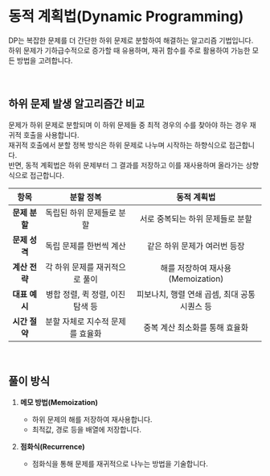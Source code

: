 # 동적 계획법(Dynamic Programming)

DP는 복잡한 문제를 더 간단한 하위 문제로 분할하여 해결하는 알고리즘 기법입니다.
<br>
하위 문제가 기하급수적으로 증가할 때 유용하며, 재귀 함수를 주로 활용하여 가능한 모든 방법을 고려합니다.


<br>

## 하위 문제 발생 알고리즘간 비교

문제가 하위 문제로 분할되며 이 하위 문제들 중 최적 경우의 수를 찾아야 하는 경우 재귀적 호출을 사용합니다.
<br>
재귀적 호출에서 분할 정복 방식은 하위 문제로 나누며 시작하는 하향식으로 접근합니다.
<br>
반면, 동적 계획법은 하위 문제부터 그 결과를 저장하고 이를 재사용하며 올라가는 상향식으로 접근합니다.
<br>

|항목|분할 정복|동적 계획법|
|:---:|:---:|:---:|
|**문제 분할**|독립된 하위 문제들로 분할|서로 중복되는 하위 문제들로 분할|
|**문제 성격**|독립 문제를 한번씩 계산|같은 하위 문제가 여러번 등장|
|**계산 전략**|각 하위 문제를 재귀적으로 풀이|해를 저장하여 재사용(Memoization)|
|**대표 예시**|병합 정렬, 퀵 정렬, 이진 탐색 등|피보나치, 행렬 연쇄 곱셈, 최대 공통 시퀀스 등|
|**시간 절약**|분할 자체로 지수적 문제를 효율화|중복 계산 최소화를 통해 효율화|

<br>


## 풀이 방식

1. **메모 방법(Memoization)**
     - 하위 문제의 해를 저장하여 재사용합니다.
     - 최적값, 경로 등을 배열에 저장합니다.

2. **점화식(Recurrence)**
     - 점화식을 통해 문제를 재귀적으로 나누는 방법을 기술합니다.
